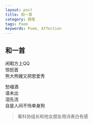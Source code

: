 ```yaml
---
layout: post
title: 和一首
category: 随笔
tags: Poem
keywords: Poem, Affection
---
```

## 和一首
闲暇方上QQ  
惊扼首  
熊大熊嫂又把恩爱秀  

愁啜酒  
语未出  
泪先流  
自是人间不怜单身狗

>看科协组长和他女朋友用诗表白有感



